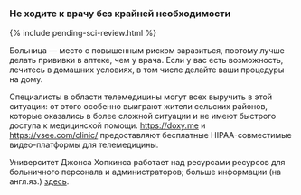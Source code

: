 ### Не ходите к врачу без крайней необходимости

{% include pending-sci-review.html %}

Больница — место с повышенным риском заразиться, поэтому лучше делать прививки в аптеке, чем у врача. Если у вас есть возможность, лечитесь в домашних условиях, в том числе делайте ваши процедуры на дому.

Специалисты в области телемедицины могут всех выручить в этой ситуации: от этого особенно выиграют жители сельских районов, которые оказались в более сложной ситуации и не имеют быстрого доступа к медицинской помощи. https://doxy.me и https://vsee.com/clinic/ предоставляют бесплатные HIPAA-совместимые видео-платформы для телемедицины.

Университет Джонса Хопкинса работает над ресурсами ресурсов для больничного персонала и администраторов; больше информации (на англ.яз.) [здесь](https://www.cbsnews.com/news/coronavirus-containment-dr-jon-lapook-60-minutes-2020-03-08/).
